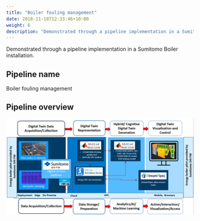 ```yaml
---
title: "Boiler fouling management"
date: 2018-11-18T12:33:46+10:00
weight: 6
description: "Demonstrated through a pipeline implementation in a Sumitomo Boiler installation."
---
```


Demonstrated through a pipeline implementation in a Sumitomo Boiler installation.

## Pipeline name
Boiler fouling management

## Pipeline overview
![pileline overview](/images/pipelines/sumitomo-figure-2.png)
